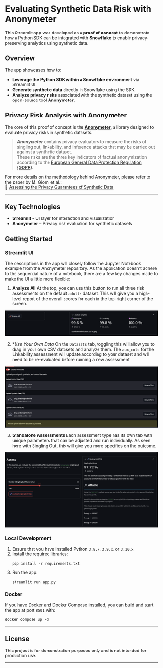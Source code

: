 # Evaluating Synthetic Data Risk with Anonymeter

This Streamlit app was developed as a **proof of concept** to demonstrate how a Python SDK can be integrated with **Snowflake** to enable privacy-preserving analytics using synthetic data.

## Overview

The app showcases how to:

- **Leverage the Python SDK within a Snowflake environment** via Streamlit UI.
- **Generate synthetic data** directly in Snowflake using the SDK.
- **Analyze privacy risks** associated with the synthetic dataset using the open-source tool **Anonymeter**.

## Privacy Risk Analysis with Anonymeter

The core of this proof of concept is the [**Anonymeter**](https://github.com/statice/anonymeter), a library designed to evaluate privacy risks in synthetic datasets.

> **_Anonymeter_** contains privacy evaluators to measure the risks of singling out, linkability, and inference attacks that may be carried out against a synthetic dataset.  
> These risks are the three key indicators of factual anonymization according to the [European General Data Protection Regulation (GDPR)](https://gdpr-info.eu/).

For more details on the methodology behind Anonymeter, please refer to the paper by M. Giomi et al.:  
📄 [Assessing the Privacy Guarantees of Synthetic Data](https://petsymposium.org/popets/2023/popets-2023-0055.php)

---

## Key Technologies

- **Streamlit** – UI layer for interaction and visualization
- **Anonymeter** – Privacy risk evaluation for synthetic datasets

## Getting Started

### Streamlit UI

The descriptions in the app will closely follow the Jupyter Notebook example from the Anonymeter repository. As the application doesn't adhere to the sequential nature of a notebook, there are a few key changes made to make the UI a little more flexible:

1. **Analyze All**
At the top, you can use this button to run all three risk assessments on the default `adults` dataset. This will give you a high-level report of the overall scores for each in the top-right corner of the screen.

![](img/analyze_all.png)

2. **Use Your Own Data*
On the `Datasets` tab, toggling this will allow you to drag in your own CSV datasets and analyze them. The `aux_cols` for the Linkability assessment will update according to your dataset and will need to be re-evaluated before running a new assessment. 

![](img/use_own_data.png)

3. **Standalone Assessments**
Each assessment type has its own tab with unique parameters that can be adjusted and run individually. As seen here with Singling Out, this will give you more specifics on the outcome.

![](img/singling_out_standalone.png)


### Local Development

1. Ensure that you have installed Python `3.8.x`, `3.9.x`, or `3.10.x`
2. Install the required libraries: 
    ```shell
    pip install -r requirements.txt
    ```
3. Run the app:
    ```shell
    streamlit run app.py
    ```

### Docker

If you have Docker and Docker Compose installed, you can build and start the app at port `8501` with:

```shell
docker compose up -d
```

---

## License

This project is for demonstration purposes only and is not intended for production use.

---

